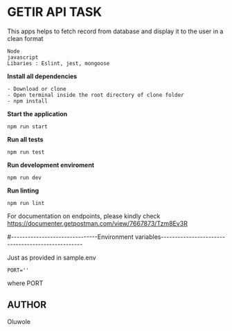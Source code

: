 # GETIR API TASK
This apps helps to fetch record from database and display it to the user in a clean format 

```
Node
javascript
Libaries : Eslint, jest, mongoose
```
**Install all dependencies**
```
- Download or clone
- Open terminal inside the root directory of clone folder
- npm install
```

**Start the application**
```
npm run start
```
**Run all tests**
```
npm run test
```

**Run development enviroment**
```
npm run dev
```
**Run linting**
```
npm run lint
```
For documentation on endpoints, please kindly check https://documenter.getpostman.com/view/7667873/Tzm8Ev3R

#-------------------------------Environment variables--------------------------------------------------

 Just as provided in sample.env

``
PORT=''
``

where PORT
##  AUTHOR
Oluwole
